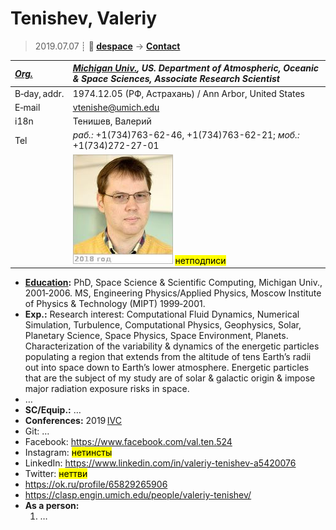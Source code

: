 # Tenishev, Valeriy
> 2019.07.07 ┊ **🚀 [despace](index.md)** → **[Contact](contact.md)**

|*[Org.](contact.md)*|*[Michigan Univ.](zz_michigan_univ.md), US. Department of Atmospheric, Oceanic & Space Sciences, Associate Research Scientist*|
|:--|:--|
|B‑day, addr.| 1974.12.05 (РФ, Астрахань) / Ann Arbor, United States |
|E‑mail| <vtenishe@umich.edu> |
|i18n| Тенишев, Валерий |
|Tel|*раб.:* +1(734)763-62-46, +1(734)763-62-21; *моб.:* +1(734)272-27-01 |
|| [![](f/contact/t/tenishev_001_photo_thumb.jpg)](f/contact/t/tenishev_001_photo.jpg) <mark>нетподписи</mark> |

   - **[Education](edu.md):** PhD, Space Science & Scientific Computing, Michigan Univ., 2001‑2006. MS, Engineering Physics/Applied Physics, Moscow Institute of Physics & Technology (MIPT) 1999‑2001.
   - **Exp.:** Research interest: Computational Fluid Dynamics, Numerical Simulation, Turbulence, Computational Physics, Geophysics, Solar, Planetary Science, Space Physics, Space Environment, Planets. Characterization of the variability & dynamics of the energetic particles populating a region that extends from the altitude of tens Earth’s radii out into space down to Earth’s lower atmosphere. Energetic particles that are the subject of my study are of solar & galactic origin & impose major radiation exposure risks in space.
   - …
   - **SC/Equip.:** …
   - **Conferences:** 2019 [IVC](ivc_2019.md)
   - Git: …
   - Facebook: <https://www.facebook.com/val.ten.524>
   - Instagram: <mark>нетинсты</mark>
   - LinkedIn: <https://www.linkedin.com/in/valeriy-tenishev-a5420076>
   - Twitter: <mark>неттви</mark>
   - <https://ok.ru/profile/65829265906>
   - <https://clasp.engin.umich.edu/people/valeriy-tenishev/>
   - **As a person:**
      1. …
